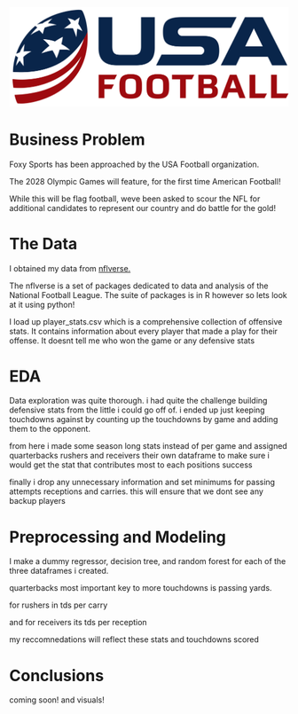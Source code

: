 ![Team USA Football](images/Usa_football_body_logo.png)

#

# Business Problem
Foxy Sports has been approached by the USA Football organization.

The 2028 Olympic Games will feature, for the first time American Football!

While this will be flag football, weve been asked to scour the NFL for additional candidates to represent our country and do battle for the gold!
#

# The Data
I obtained my data from [nflverse.](https://github.com/nflverse/nflverse-data/releases?page=2)

The nflverse is a set of packages dedicated to data and analysis of the National Football League. The suite of packages is in R however so lets look at it using python! 

I load up player_stats.csv which is a comprehensive collection of offensive stats. It contains information about every player that made a play for their offense. It doesnt tell me who won the game or any defensive stats 

# EDA

Data exploration was quite thorough. i had quite the challenge building defensive stats from the little i could go off of. i ended up just keeping touchdowns against by counting up the touchdowns by game and adding them to the opponent. 

from here i made some season long stats instead of per game and assigned quarterbacks rushers and receivers their own dataframe to make sure i would get the stat that contributes most to each positions success

finally i drop any unnecessary information and set minimums for passing attempts receptions and carries. this will ensure that we dont see any backup players 

# Preprocessing and Modeling

I make a dummy regressor, decision tree, and random forest for each of the three dataframes i created. 

quarterbacks most important key to more touchdowns is passing yards. 

for rushers in tds per carry

and for receivers its tds per reception

my reccomnedations will reflect these stats and touchdowns scored

# Conclusions

coming soon! and visuals!


